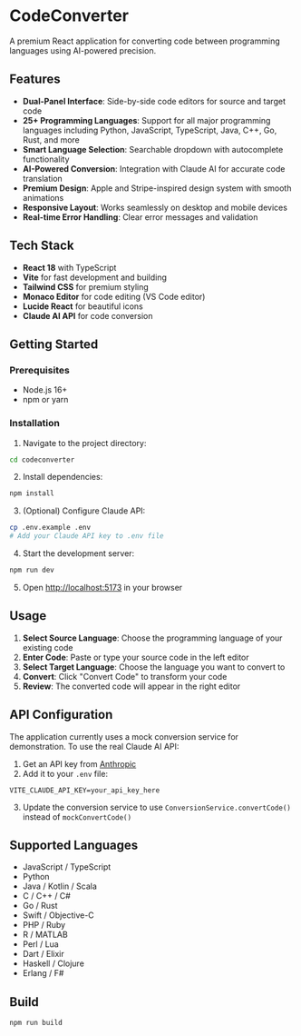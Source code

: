 # CodeConverter

A premium React application for converting code between programming languages using AI-powered precision.

## Features

- **Dual-Panel Interface**: Side-by-side code editors for source and target code
- **25+ Programming Languages**: Support for all major programming languages including Python, JavaScript, TypeScript, Java, C++, Go, Rust, and more
- **Smart Language Selection**: Searchable dropdown with autocomplete functionality
- **AI-Powered Conversion**: Integration with Claude AI for accurate code translation
- **Premium Design**: Apple and Stripe-inspired design system with smooth animations
- **Responsive Layout**: Works seamlessly on desktop and mobile devices
- **Real-time Error Handling**: Clear error messages and validation

## Tech Stack

- **React 18** with TypeScript
- **Vite** for fast development and building
- **Tailwind CSS** for premium styling
- **Monaco Editor** for code editing (VS Code editor)
- **Lucide React** for beautiful icons
- **Claude AI API** for code conversion

## Getting Started

### Prerequisites

- Node.js 16+ 
- npm or yarn

### Installation

1. Navigate to the project directory:
```bash
cd codeconverter
```

2. Install dependencies:
```bash
npm install
```

3. (Optional) Configure Claude API:
```bash
cp .env.example .env
# Add your Claude API key to .env file
```

4. Start the development server:
```bash
npm run dev
```

5. Open [http://localhost:5173](http://localhost:5173) in your browser

## Usage

1. **Select Source Language**: Choose the programming language of your existing code
2. **Enter Code**: Paste or type your source code in the left editor
3. **Select Target Language**: Choose the language you want to convert to
4. **Convert**: Click "Convert Code" to transform your code
5. **Review**: The converted code will appear in the right editor

## API Configuration

The application currently uses a mock conversion service for demonstration. To use the real Claude AI API:

1. Get an API key from [Anthropic](https://console.anthropic.com/)
2. Add it to your `.env` file:
```
VITE_CLAUDE_API_KEY=your_api_key_here
```
3. Update the conversion service to use `ConversionService.convertCode()` instead of `mockConvertCode()`

## Supported Languages

- JavaScript / TypeScript
- Python
- Java / Kotlin / Scala
- C / C++ / C#
- Go / Rust
- Swift / Objective-C
- PHP / Ruby
- R / MATLAB
- Perl / Lua
- Dart / Elixir
- Haskell / Clojure
- Erlang / F#

## Build

```bash
npm run build
```
